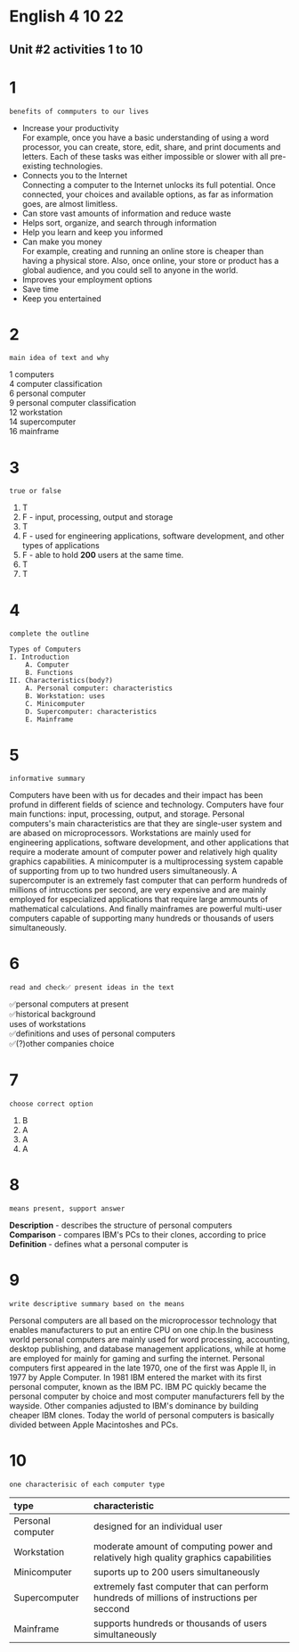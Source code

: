 # English 4 10 22

## Unit #2 activities 1 to 10

# 1

    benefits of commputers to our lives

- Increase your productivity  
  For example, once you have a basic understanding of using a word processor, you can create, store, edit, share, and print documents and letters. Each of these tasks was either impossible or slower with all pre-existing technologies.
- Connects you to the Internet  
  Connecting a computer to the Internet unlocks its full potential. Once connected, your choices and available options, as far as information goes, are almost limitless.
- Can store vast amounts of information and reduce waste
- Helps sort, organize, and search through information
- Help you learn and keep you informed
- Can make you money  
  For example, creating and running an online store is cheaper than having a physical store. Also, once online, your store or product has a global audience, and you could sell to anyone in the world.
- Improves your employment options
- Save time
- Keep you entertained

# 2

    main idea of text and why

1 computers  
4 computer classification  
6 personal computer  
9 personal computer classification  
12 workstation  
14 supercomputer  
16 mainframe

# 3

    true or false

1. T
2. F - input, processing, output and storage
3. T
4. F - used for engineering applications, software development, and other types of applications
5. F - able to hold **200** users at the same time.
6. T
7. T

# 4

    complete the outline

```
Types of Computers
I. Introduction
    A. Computer
    B. Functions
II. Characteristics(body?)
    A. Personal computer: characteristics
    B. Workstation: uses
    C. Minicomputer
    D. Supercomputer: characteristics
    E. Mainframe
```

# 5

    informative summary

Computers have been with us for decades and their impact has been profund in different fields of science and technology. Computers have four main functions: input, processing, output, and storage. Personal computers's main characteristics are that they are single-user system and are abased on microprocessors. Workstations are mainly used for engineering applications, software development, and other applications that require a moderate amount of computer power and relatively high quality graphics capabilities. A minicomputer is a multiprocessing system capable of supporting from up to two hundred users simultaneously. A supercomputer is an extremely fast computer that can perform hundreds of millions of intrucctions per second, are very expensive and are mainly employed for especialized applications that require large ammounts of mathematical calculations. And finally mainframes are powerful multi-user computers capable of supporting many hundreds or thousands of users simultaneously.

# 6

    read and check✅ present ideas in the text

✅personal computers at present  
✅historical background  
uses of workstations  
✅definitions and uses of personal computers  
✅(?)other companies choice

# 7

    choose correct option

1. B
2. A
3. A
4. A

# 8

    means present, support answer

**Description** - describes the structure of personal computers  
**Comparison** - compares IBM's PCs to their clones, according to price  
**Definition** - defines what a personal computer is

# 9

    write descriptive summary based on the means

Personal computers are all based on the microprocessor technology that enables manufacturers to put an entire CPU on one chip.In the business world personal computers are mainly used for word processing, accounting, desktop publishing, and database management applications, while at home are employed for mainly for gaming and surfing the internet. Personal computers first appeared in the late 1970, one of the first was Apple II, in 1977 by Apple Computer. In 1981 IBM entered the market with its first personal computer, known as the IBM PC. IBM PC quickly became the personal computer by choice and most computer manufacturers fell by the wayside. Other companies adjusted to IBM's dominance by building cheaper IBM clones. Today the world of personal computers is basically divided between Apple Macintoshes and PCs.

# 10

    one characterisic of each computer type

| type              | characteristic                                                                            |
| :---------------- | :---------------------------------------------------------------------------------------- |
| Personal computer | designed for an individual user                                                           |
| Workstation       | moderate amount of computing power and relatively high quality graphics capabilities      |
| Minicomputer      | suports up to 200 users simultaneously                                                    |
| Supercomputer     | extremely fast computer that can perform hundreds of millions of instructions per seccond |
| Mainframe         | supports hundreds or thousands of users simultaneously                                    |
